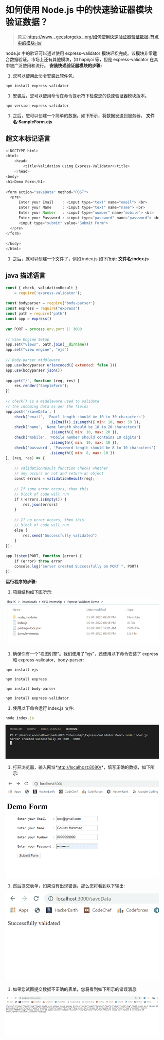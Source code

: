 # 如何使用 Node.js 中的快速验证器模块验证数据？

> 原文:[https://www . geesforgeks . org/如何使用快速验证器验证数据-节点中的模块-js/](https://www.geeksforgeeks.org/how-to-validate-data-using-express-validator-module-in-node-js/)

node.js 中的验证可以通过使用 express-validator 模块轻松完成。该模块非常适合数据验证。市场上还有其他模块，如 hapi/joi 等，但是 express-validator 在其中被广泛使用和流行。
**安装快递验证器模块的步骤:**

1.  您可以使用此命令安装此软件包。

```js
npm install express-validator
```

1.  安装后，您可以使用命令在命令提示符下检查您的快速验证器模块版本。

```js
npm version express-validator
```

1.  之后，您可以创建一个简单的数据，如下所示，将数据发送到服务器。
    **文件名:SampleForm.ejs**

## 超文本标记语言

```js
<!DOCTYPE html>
<html>
    <head>
        <title>Validation using Express-Validator</title>
    </head>
<body>
<h1>Demo Form</h1>

<form action="saveData" method="POST">
  <pre>
      Enter your Email    : <input type="text" name="email"> <br>
      Enter your Name     : <input type="text" name="name"> <br>
      Enter your Number   : <input type="number" name="mobile"> <br>
      Enter your Password : <input type="password" name="password"> <br>
      <input type="submit" value="Submit Form">
  </pre>
</form>

</body>
</html>
```

1.  之后，就可以创建一个文件了，例如 index.js 如下所示:
    **文件名:index.js**

## java 描述语言

```js
const { check, validationResult }
    = require('express-validator');

const bodyparser = require('body-parser')
const express = require("express")
const path = require('path')
const app = express()

var PORT = process.env.port || 3000

// View Engine Setup
app.set("views", path.join(__dirname))
app.set("view engine", "ejs")

// Body-parser middleware
app.use(bodyparser.urlencoded({ extended: false }))
app.use(bodyparser.json())

app.get("/", function (req, res) {
    res.render("SampleForm");
})

// check() is a middleware used to validate
// the incoming data as per the fields
app.post('/saveData', [
    check('email', 'Email length should be 10 to 30 characters')
                    .isEmail().isLength({ min: 10, max: 30 }),
    check('name', 'Name length should be 10 to 20 characters')
                    .isLength({ min: 10, max: 20 }),
    check('mobile', 'Mobile number should contains 10 digits')
                    .isLength({ min: 10, max: 10 }),
    check('password', 'Password length should be 8 to 10 characters')
                    .isLength({ min: 8, max: 10 })
], (req, res) => {

    // validationResult function checks whether
    // any occurs or not and return an object
    const errors = validationResult(req);

    // If some error occurs, then this
    // block of code will run
    if (!errors.isEmpty()) {
        res.json(errors)
    }

    // If no error occurs, then this
    // block of code will run
    else {
        res.send("Successfully validated")
    }
});

app.listen(PORT, function (error) {
    if (error) throw error
    console.log("Server created Successfully on PORT ", PORT)
})
```

**运行程序的步骤:**

1.  项目结构如下图所示:

![project structure](img/14deea2dcd8a5c4c9d88931c2abfa4cd.png)

1.  确保你有一个“视图引擎”。我们使用了“ejs”，还使用以下命令安装了 express 和 express-validator、body-parser:

```js
npm install ejs
```

```js
npm install express
```

```js
npm install body-parser
```

```js
npm install express-validator
```

1.  使用以下命令运行 index.js 文件:

```js
node index.js
```

![Output of node index.js](img/47391ee9c5d9404cb6c09ecc142d0076.png)

1.  打开浏览器，输入网址*<u>http://localhost:8080/</u>*，填写正确的数据，如下所示:

![Signup.ejs](img/e49d81a900314d3f93ea0df014e1f8a1.png)

1.  然后提交表单，如果没有出现错误，那么您将看到以下输出:

![success output](img/775a3985330133e1c753ed9f19a52216.png)

1.  如果您试图提交数据不正确的表单，您将看到如下所示的错误消息:

![error-message](img/c5ca56fd992aeb1f056ab03b31fb2e41.png)